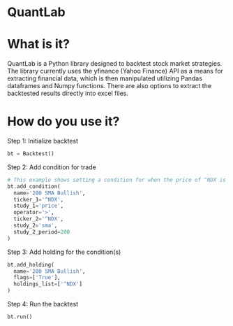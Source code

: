 # QuantLab
# What is it?
QuantLab is a Python library designed to backtest stock market strategies. The library currently uses the yfinance (Yahoo Finance) API as a means for extracting financial data, which is then manipulated utilizing Pandas dataframes and Numpy functions. There are also options to extract the backtested results directly into excel files.
# How do you use it?
Step 1: Initialize backtest
```python
bt = Backtest()
```
Step 2: Add condition for trade
```python
# This example shows setting a condition for when the price of ^NDX is above its 200D moving average...
bt.add_condition(
  name='200 SMA Bullish',
  ticker_1='^NDX',
  study_1='price',
  operator='>',
  ticker_2='^NDX',
  study_2='sma',
  study_2_period=200
)
```

Step 3: Add holding for the condition(s)
```python
bt.add_holding(
  name='200 SMA Bullish',
  flags=['True'],
  holdings_list=['^NDX']
)
```

Step 4: Run the backtest
```python
bt.run()

